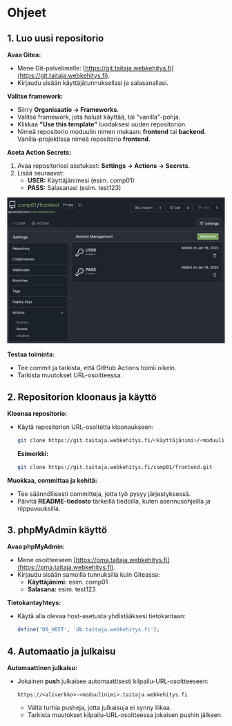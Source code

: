 # Ohjeet

## 1. Luo uusi repositorio

**Avaa Gitea:**
- Mene Git-palvelimelle: [https://git.taitaja.webkehitys.fi](https://git.taitaja.webkehitys.fi).
- Kirjaudu sisään käyttäjätunnuksellasi ja salasanallasi.

**Valitse framework:**
- Siirry **Organisaatio → Frameworks**.
- Valitse framework, jota haluat käyttää, tai "vanilla"-pohja.
- Klikkaa **"Use this template"** luodaksesi uuden repositorion.
- Nimeä repositorio moduulin nimen mukaan: **frontend** tai **backend**. Vanilla-projektissa nimeä repositorio **frontend**.

**Aseta Action Secrets:**
1. Avaa repositoriosi asetukset: **Settings → Actions → Secrets**.
2. Lisää seuraavat:
   - **USER:** Käyttäjänimesi (esim. comp01)
   - **PASS:** Salasanasi (esim. test123)

![secrets settings](/semifinaali/instructions/secrets.png)

**Testaa toiminta:**
- Tee commit ja tarkista, että GitHub Actions toimii oikein.
- Tarkista muutokset URL-osoitteessa.

## 2. Repositorion kloonaus ja käyttö

**Kloonaa repositorio:**
- Käytä repositorion URL-osoitetta kloonaukseen:
  ```bash
  git clone https://git.taitaja.webkehitys.fi/<käyttäjänimi>/<moduulinimi>.git
  ```
  **Esimerkki:**
  ```bash
  git clone https://git.taitaja.webkehitys.fi/comp01/frontend.git
  ```

**Muokkaa, committaa ja kehitä:**
- Tee säännöllisesti committeja, jotta työ pysyy järjestyksessä.
- Päivitä **README-tiedosto** tärkeillä tiedoilla, kuten asennusohjeilla ja riippuvuuksilla.

## 3. phpMyAdmin käyttö

**Avaa phpMyAdmin:**
- Mene osoitteeseen [https://pma.taitaja.webkehitys.fi](https://pma.taitaja.webkehitys.fi).
- Kirjaudu sisään samoilla tunnuksilla kuin Giteassa:
  - **Käyttäjänimi:** esim. comp01
  - **Salasana:** esim. test123

**Tietokantayhteys:**
- Käytä alla olevaa host-asetusta yhdistääksesi tietokantaan:
  ```php
  define('DB_HOST', 'db.taitaja.webkehitys.fi');
  ```

## 4. Automaatio ja julkaisu

**Automaattinen julkaisu:**
- Jokainen **push** julkaisee automaattisesti kilpailu-URL-osoitteeseen:
  ```
  https://<aliverkko>-<moduulinimi>.taitaja.webkehitys.fi
  ```
  - Vältä turhia pusheja, jotta julkaisuja ei synny liikaa.
  - Tarkista muutokset kilpailu-URL-osoitteessa jokaisen pushin jälkeen.
